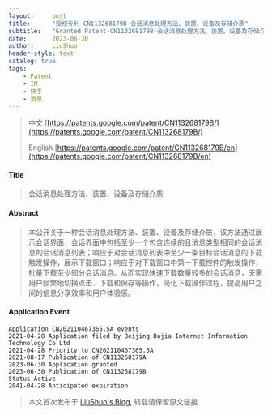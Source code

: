 ```yaml
---
layout:     post
title:      "授权专利-CN113268179B-会话消息处理方法、装置、设备及存储介质"
subtitle:   "Granted Patent-CN113268179B-会话消息处理方法、装置、设备及存储介质"
date:       2023-06-30
author:     LiuShuo
header-style: text
catalog: true
tags:
    - Patent
    - IM
    - 快手
    - 消息
---
```

> 中文 [https://patents.google.com/patent/CN113268179B/](https://patents.google.com/patent/CN113268179B/)
>
> English [https://patents.google.com/patent/CN113268179B/en](https://patents.google.com/patent/CN113268179B/en)

#### Title
> 会话消息处理方法、装置、设备及存储介质











#### Abstract
> 本公开关于一种会话消息处理方法、装置、设备及存储介质，该方法通过展示会话界面，会话界面中包括至少一个包含连续的且消息类型相同的会话消息的会话消息列表；响应于对会话消息列表中至少一条目标会话消息的下载触发操作，展示下载窗口；响应于对下载窗口中第一下载控件的触发操作，批量下载至少部分会话消息。从而实现快速下载数量较多的会话消息，无需用户频繁地切换点击、下载和保存等操作，简化下载操作过程，提高用户之间的信息分享效率和用户体验感。








#### Application Event
```
Application CN202110467365.5A events 
2021-04-28 Application filed by Beijing Dajia Internet Information Technology Co Ltd
2021-04-28 Priority to CN202110467365.5A
2021-08-17 Publication of CN113268179A
2023-06-30 Application granted
2023-06-30 Publication of CN113268179B
Status Active
2041-04-28 Anticipated expiration
```
> 本文首次发布于 [LiuShuo's Blog](https://liushuo.me), 
转载请保留原文链接.

